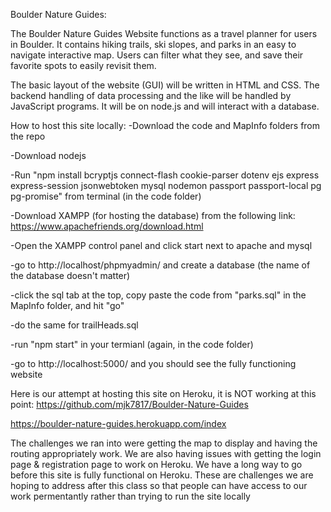 Boulder Nature Guides:

The Boulder Nature Guides Website functions as a travel planner for users in Boulder. It contains hiking trails, ski slopes, and  parks 
in an easy to navigate interactive map. Users can filter what they see, and save their favorite spots to easily revisit them.

The basic layout of the website (GUI) will be written in HTML and CSS. 
The backend handling of data processing and the like will be handled by JavaScript programs. It will be on node.js and will interact with a database.

How to host this site locally:
-Download the code and MapInfo folders from the repo

-Download nodejs

-Run "npm install bcryptjs connect-flash cookie-parser dotenv ejs express express-session jsonwebtoken mysql nodemon passport passport-local pg pg-promise" from terminal (in the code folder)

-Download XAMPP (for hosting the database) from the following link: https://www.apachefriends.org/download.html

-Open the XAMPP control panel and click start next to apache and mysql

-go to http://localhost/phpmyadmin/ and create a database (the name of the database doesn't matter)

-click the sql tab at the top, copy paste the code from "parks.sql" in the MapInfo folder, and hit "go"

-do the same for trailHeads.sql

-run "npm start" in your termianl (again, in the code folder)

-go to http://localhost:5000/ and you should see the fully functioning website

Here is our attempt at hosting this site on Heroku, it is NOT working at this point:
https://github.com/mjk7817/Boulder-Nature-Guides



https://boulder-nature-guides.herokuapp.com/index

The challenges we ran into were getting the map to display and having the routing appropriately work. We are also having issues with getting the login page & registration page to work on Heroku. We have a long way to go before this site is fully functional on Heroku.  These are challenges we are hoping to address after this class so that people can have access to our work permentantly rather than trying to run the site locally 



